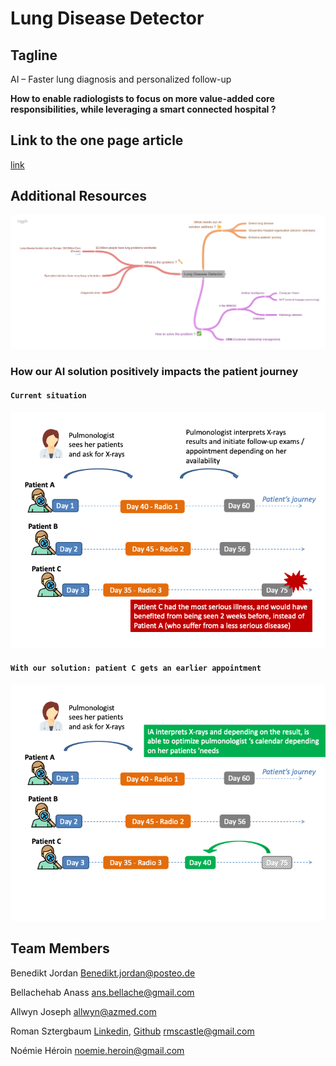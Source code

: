 # Lung Disease Detector

## Tagline

AI – Faster lung diagnosis and personalized follow-up

**How to enable radiologists to focus on more value-added core responsibilities, while leveraging a smart connected hospital ?**


## Link to the one page article
[link](one_page_article.md)

## Additional Resources

![text](assets/lung_disease_detector_coogle.png)

### How our AI solution positively impacts the patient journey

#### `Current situation`
![alt text](assets/journey_slide_1.png "Title")

#### `With our solution: patient C gets an earlier appointment`
![alt text](assets/journey_slide_2.png "Title")


## Team Members

Benedikt Jordan Benedikt.jordan@posteo.de

Bellachehab Anass ans.bellache@gmail.com

Allwyn Joseph allwyn@azmed.com

Roman Sztergbaum [Linkedin](https://www.linkedin.com/in/roman-sztergbaum), [Github](https://github.com/Milerius) rmscastle@gmail.com

Noémie Héroin  noemie.heroin@gmail.com
